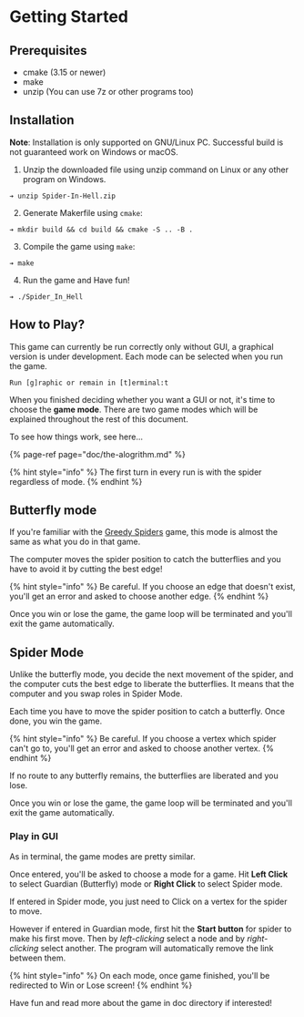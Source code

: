 # Getting Started

## Prerequisites

* cmake \(3.15 or newer\)
* make
* unzip \(You can use 7z or other programs too\)

## Installation

**Note**: Installation is only supported on GNU/Linux PC. Successful build is not guaranteed work on Windows or macOS.

1. Unzip the downloaded file using unzip command on Linux or any other program on Windows.

```text
➔ unzip Spider-In-Hell.zip
```

2. Generate Makerfile using `cmake`:

```text
➔ mkdir build && cd build && cmake -S .. -B .
```

3. Compile the game using `make`:

```text
➔ make
```

4. Run the game and Have fun!

```text
➔ ./Spider_In_Hell
```

## How to Play?

This game can currently be run correctly only without GUI, a graphical version is under development. Each mode can be selected when you run the game.

```text
Run [g]raphic or remain in [t]erminal:t
```

When you finished deciding whether you want a GUI or not, it's time to choose the **game mode**. There are two game modes which will be explained throughout the rest of this document.

To see how things work, see here...

{% page-ref page="doc/the-alogrithm.md" %}

{% hint style="info" %}
The first turn in every run is with the spider regardless of mode.
{% endhint %}

## Butterfly mode

If you're familiar with the [Greedy Spiders](http://greedyspiders.com/) game, this mode is almost the same as what you do in that game.

The computer moves the spider position to catch the butterflies and you have to avoid it by cutting the best edge!

{% hint style="info" %}
Be careful. If you choose an edge that doesn't exist, you'll get an error and asked to choose another edge.
{% endhint %}

Once you win or lose the game, the game loop will be terminated and you'll exit the game automatically.

## Spider Mode

Unlike the butterfly mode, you decide the next movement of the spider, and the computer cuts the best edge to liberate the butterflies. It means that the computer and you swap roles in Spider Mode.

Each time you have to move the spider position to catch a butterfly. Once done, you win the game.

{% hint style="info" %}
Be careful. If you choose a vertex which spider can't go to, you'll get an error and asked to choose another vertex.
{% endhint %}

If no route to any butterfly remains, the butterflies are liberated and you lose.

Once you win or lose the game, the game loop will be terminated and you'll exit the game automatically.



### Play in GUI

As in terminal, the game modes are pretty similar.

Once entered, you'll be asked to choose a mode for a game. Hit **Left Click** to select Guardian \(Butterfly\) mode or **Right Click** to select Spider mode. 

If entered in Spider mode, you just need to Click on a vertex for the spider to move. 

However if entered in Guardian mode, first hit the **Start button** for spider to make his first move. Then by _left-clicking_ select a node and by _right-clicking_ select another. The program will automatically remove the link between them.

{% hint style="info" %}
On each mode, once game finished, you'll be redirected to Win or Lose screen!
{% endhint %}

Have fun and read more about the game in doc directory if interested!

